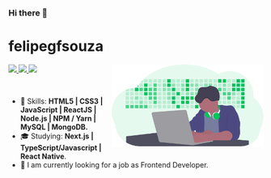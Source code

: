 ### Hi there 👋

# felipegfsouza

<img align="right" width="300px" src="./bio-image.svg" />

<p align="left">
  <a href="mailto:felipegfsouza@gmail.com">
    <img src="https://img.shields.io/badge/-felipegfsouza@gmail.com-6633cc?style=flat-square&logo=Gmail&logoColor=white&link=mailto:felipegfsouza@gmail.com" />
  </a>
  <a href="https://www.linkedin.com/in/felipe-gabriel-430a39208/">
    <img src="https://img.shields.io/badge/-Felipe%20Souza-6633cc?style=flat-square&logo=Linkedin&logoColor=white&link=https://www.linkedin.com/in/felipe-gabriel-430a39208/" />
  </a>
  
  <a href="https://github.com/felipegfsouza/?tab=follow">
    <img src="https://img.shields.io/github/followers/felipegfsouza?label=Follow&style=social" />
  </a>
</p>

<br>

- :rocket: Skills: <strong>HTML5 | CSS3  | JavaScript  | ReactJS | Node.js | NPM / Yarn | MySQL |
MongoDB.</strong>
- :mortar_board: Studying: <strong>Next.js | TypeScript/Javascript | React Native</strong>.
- :briefcase: I am currently looking for a job as Frontend Developer.

<br>



<!--
**felipegfsouza/felipegfsouza** is a ✨ _special_ ✨ repository because its `README.md` (this file) appears on your GitHub profile.

Here are some ideas to get you started:

- 🔭 I’m currently working on ...
- 🌱 I’m currently learning ...
- 👯 I’m looking to collaborate on ...
- 🤔 I’m looking for help with ...
- 💬 Ask me about ...
- 📫 How to reach me: ...
- 😄 Pronouns: ...
- ⚡ Fun fact: ...
-->
